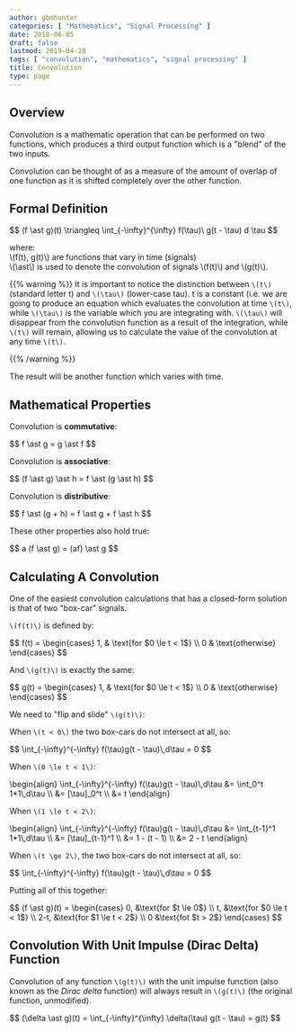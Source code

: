 ```yaml
---
author: gbmhunter
categories: [ "Mathematics", "Signal Processing" ]
date: 2018-06-05
draft: false
lastmod: 2019-04-28
tags: [ "convolution", "mathematics", "signal processing" ]
title: Convolution
type: page
---
```


## Overview

Convolution is a mathematic operation that can be performed on two functions, which produces a third output function which is a "blend" of the two inputs.

Convolution can be thought of as a measure of the amount of overlap of one function as it is shifted completely over the other function.

## Formal Definition

<p>$$ (f \ast g)(t) \triangleq \int_{-\infty}^{\infty} f(\tau)\ g(t - \tau) d \tau $$</p>

<p class="centered">
  where:<br/>
  \(f(t), g(t)\) are functions that vary in time (signals)<br/>
  \(\ast\) is used to denote the convolution of signals \(f(t)\) and \(g(t)\).
</p>

{{% warning %}}
It is important to notice the distinction between `\(t\)` (standard letter t) and `\(\tau\)` (lower-case tau). t is a constant (i.e. we are going to produce an equation which evaluates the convolution at time `\(t\)`, while `\(\tau\)` is the variable which you are integrating with. `\(\tau\)` will disappear from the convolution function as a result of the integration, while `\(t\)` will remain, allowing us to calculate the value of the convolution at any time `\(t\)`.

{{% /warning %}}

The result will be another function which varies with time.

## Mathematical Properties

Convolution is **commutative**:

<p>$$ f \ast g = g \ast f $$</p>

Convolution is **associative**:

<p>$$ (f \ast g) \ast h = f \ast (g \ast h) $$</p>

Convolution is **distributive**:

<p>$$ f \ast (g + h) = f \ast g + f \ast h $$</p>

These other properties also hold true:

<p>$$ a (f \ast g) = (af) \ast g $$</p>

## Calculating A Convolution

One of the easiest convolution calculations that has a closed-form solution is that of two "box-car" signals.

`\(f(t)\)` is defined by:

<p>$$ f(t) =
\begin{cases}
1, & \text{for $0 \le t < 1$} \\
0 & \text{otherwise}
\end{cases}
$$</p>

And `\(g(t)\)` is exactly the same:

<p>$$ g(t) =
\begin{cases}
1, & \text{for $0 \le t < 1$} \\
0 & \text{otherwise}
\end{cases}
$$</p>

We need to "flip and slide" `\(g(t)\)`:

When `\(t < 0\)` the two box-cars do not intersect at all, so:

<p>$$
\int_{-\infty}^{-\infty} f(\tau)g(t - \tau)\,d\tau = 0
$$</p>

When `\(0 \le t < 1\)`:

<p>\begin{align}
\int_{-\infty}^{-\infty} f(\tau)g(t - \tau)\,d\tau &= \int_0^t 1*1\,d\tau \\
&= [\tau]_0^t \\
&= t
\end{align}</p>

When `\(1 \le t < 2\)`:

<p>\begin{align}
\int_{-\infty}^{-\infty} f(\tau)g(t - \tau)\,d\tau &= \int_{t-1}^1 1*1\,d\tau \\
&= [\tau]_{t-1}^1 \\
&= 1 - (t - 1) \\
&= 2 - t
\end{align}</p>

When `\(t \ge 2\)`, the two box-cars do not intersect at all, so:

<p>$$
\int_{-\infty}^{-\infty} f(\tau)g(t - \tau)\,d\tau = 0
$$</p>



Putting all of this together:

<p>$$
(f \ast g)(t) =
\begin{cases}
0, &\text{for $t \le 0$} \\
t, &\text{for $0 \le t < 1$} \\
2-t, &\text{for $1 \le t < 2$} \\
0 &\text{fot $t > 2$}
\end{cases}
$$</p>

## Convolution With Unit Impulse (Dirac Delta) Function

Convolution of any function `\(g(t)\)` with the unit impulse function (also known as the _Dirac delta_ function) will always result in `\(g(t)\)` (the original function, unmodified).

<p>$$ (\delta \ast g)(t) = \int_{-\infty}^{\infty} \delta(\tau) g(t - \tau) = g(t) $$</p>
